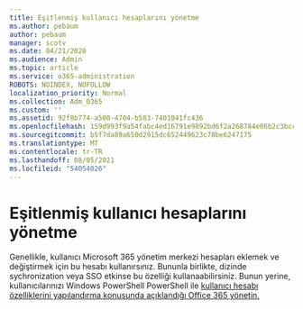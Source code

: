 ```yaml
---
title: Eşitlenmiş kullanıcı hesaplarını yönetme
ms.author: pebaum
author: pebaum
manager: scotv
ms.date: 04/21/2020
ms.audience: Admin
ms.topic: article
ms.service: o365-administration
ROBOTS: NOINDEX, NOFOLLOW
localization_priority: Normal
ms.collection: Adm_O365
ms.custom: ''
ms.assetid: 92f8b774-a580-4704-b583-7401041fc436
ms.openlocfilehash: 159d993f9a54fabc4ed16791e9892bd6f2a268784e06b2c3bccdcab39544349d
ms.sourcegitcommit: b5f7da89a650d2915dc652449623c78be6247175
ms.translationtype: MT
ms.contentlocale: tr-TR
ms.lasthandoff: 08/05/2021
ms.locfileid: "54054026"
---
```

# <a name="manage-synchronized-user-accounts"></a>Eşitlenmiş kullanıcı hesaplarını yönetme

Genellikle, kullanıcı Microsoft 365 yönetim merkezi hesapları eklemek ve değiştirmek için bu hesabı kullanırsınız. Bununla birlikte, dizinde sychronization veya SSO etkinse bu özelliği kullanaabilirsiniz. Bunun yerine, kullanıcılarınızı Windows PowerShell PowerShell ile [kullanıcı hesabı özelliklerini yapılandırma konusunda açıklandığı Office 365 yönetin.](https://docs.microsoft.com/office365/enterprise/powershell/configure-user-account-properties-with-office-365-powershell ) 
  

